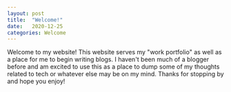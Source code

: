 ```yaml
---
layout: post
title:  "Welcome!"
date:   2020-12-25
categories: Welcome
---
```

Welcome to my website! This website serves my "work portfolio" as well as a place for me to begin writing blogs. I haven't been much of a blogger before and am excited to use this as a place to dump some of my thoughts related to tech or whatever else may be on my mind. Thanks for stopping by and hope you enjoy!
